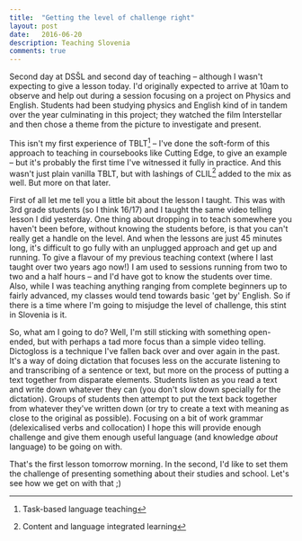 ```yaml
---
title:  "Getting the level of challenge right"
layout: post
date:   2016-06-20
description: Teaching Slovenia
comments: true
---
```


Second day at DSŠL and second day of teaching – although I wasn't expecting to give a lesson today. I'd originally expected to arrive at 10am to observe and help out during a session focusing on a project on Physics and English. Students had been studying physics and English kind of in tandem over the year culminating in this project; they watched the film Interstellar and then chose a theme from the picture to investigate and present.

This isn't my first experience of TBLT[^TBLT] – I've done the soft-form of this approach to teaching in coursebooks like Cutting Edge, to give an example – but it's probably the first time I've witnessed it fully in practice. And this wasn't just plain vanilla TBLT, but with lashings of CLIL[^CLIL] added to the mix as well. But more on that later.

First of all let me tell you a little bit about the lesson I taught. This was with 3rd grade students (so I think 16/17) and I taught the same video telling lesson I did yesterday. One thing about dropping in to teach somewhere you haven't been before, without knowing the students before, is that you can't really get a handle on the level. And when the lessons are just 45 minutes long, it's difficult to go fully with an unplugged approach and get up and running. To give a flavour of my previous teaching context (where I last taught over two years ago now!) I am used to sessions running from two to two and a half hours – and I'd have got to know the students over time. Also, while I was teaching anything ranging from complete beginners up to fairly advanced, my classes would tend towards basic 'get by' English. So if there is a time where I'm going to misjudge the level of challenge, this stint in Slovenia is it.

So, what am I going to do? Well, I'm still sticking with something open-ended, but with perhaps a tad more focus than a simple video telling. Dictogloss is a technique I've fallen back over and over again in the past. It's a way of doing dictation that focuses less on the accurate listening to and transcribing of a sentence or text, but more on the process of putting a text together from disparate elements. Students listen as you read a text and write down whatever they can (you don't slow down specially for the dictation). Groups of students then attempt to put the text back together from whatever they've written down (or try to create a text with meaning as close to the original as possible). Focusing on a bit of work grammar (delexicalised verbs and collocation) I hope this will provide enough challenge and give them enough useful language (and knowledge *about* language) to be going on with.

That's the first lesson tomorrow morning. In the second, I'd like to set them the challenge of presenting something about their studies and school. Let's see how we get on with that ;)

[^TBLT]: Task-based language teaching
[^CLIL]: Content and language integrated learning
